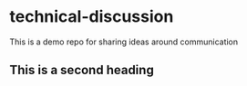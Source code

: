 # technical-discussion
This is a demo repo for sharing ideas around communication

## This is a second heading
